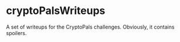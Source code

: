 # cryptoPalsWriteups
A set of writeups for the CryptoPals challenges. Obviously, it contains spoilers.
